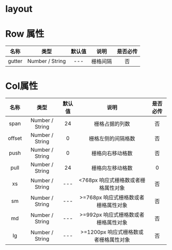 # layout

# Row 属性
| 名称 | 类型 | 默认值 | 说明 | 是否必传 | 
| :----: | :----: | :----: | :----: | :----: |
| gutter | Number / String | --- | 栅格间隔 | 否 |

# Col属性
| 名称 | 类型 | 默认值 | 说明 | 是否必传 | 
| :----: | :----: | :----: | :----: | :----: |
| span | Number / String | 24 | 栅格占据的列数 | 否 |
| offset | Number / String | 0 | 栅格左侧的间隔格数 | 否 |
| push | Number / String | 0 | 栅格向右移动格数 | 否 |
| pull | Number / String | 24 | 栅格向左移动格数 | 0 |
| xs | Number / String | --- | <768px 响应式栅格数或者栅格属性对象 | 否 |
| sm | Number / String | --- | >=768px 响应式栅格数或者栅格属性对象 | 否 |
| md | Number / String | --- | >=992px 响应式栅格数或者栅格属性对象 | 否 |
| lg | Number / String | --- | >=1200px 响应式栅格数或者栅格属性对象 | 否 |


